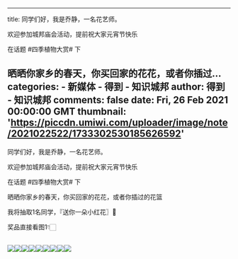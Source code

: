 
---
title: 同学们好，我是乔静，一名花艺师。

欢迎参加城邦庙会活动，提前祝大家元宵节快乐

在话题  #四季植物大赏# 下

晒晒你家乡的春天，你买回家的花花，或者你插过...
categories: 
    - 新媒体
    - 得到 - 知识城邦
author: 得到 - 知识城邦
comments: false
date: Fri, 26 Feb 2021 00:00:00 GMT
thumbnail: 'https://piccdn.umiwi.com/uploader/image/note/2021022522/1733302530185626592'
---

<div>   
<p>同学们好，我是乔静，一名花艺师。</p><p>欢迎参加城邦庙会活动，提前祝大家元宵节快乐</p><p>在话题  #四季植物大赏# 下</p><p>晒晒你家乡的春天，你买回家的花花，或者你插过的花篮</p><p>我将抽取1名同学，『送你一朵小红花〗🌺</p><p>奖品直接看图1👇🏻</p><br><img src="https://piccdn.umiwi.com/uploader/image/note/2021022522/1733302530185626592" ,"width" referrerpolicy="no-referrer"><img src="https://piccdn.umiwi.com/uploader/image/note/2021022522/1733302530185626656" ,"width" referrerpolicy="no-referrer"><img src="https://piccdn.umiwi.com/uploader/image/note/2021022522/1733302530185626720" ,"width" referrerpolicy="no-referrer"><img src="https://piccdn.umiwi.com/uploader/image/note/2021022600/1733309602923024556" ,"width" referrerpolicy="no-referrer"><img src="https://piccdn.umiwi.com/uploader/image/note/2021022600/1733309602923024684" ,"width" referrerpolicy="no-referrer"><img src="https://piccdn.umiwi.com/uploader/image/note/2021022600/1733309602923024748" ,"width" referrerpolicy="no-referrer"><img src="https://piccdn.umiwi.com/uploader/image/note/2021022600/1733309602923024940" ,"width" referrerpolicy="no-referrer"><img src="https://piccdn.umiwi.com/uploader/image/note/2021022600/1733309602923025068" ,"width" referrerpolicy="no-referrer"><img src="https://piccdn.umiwi.com/uploader/image/note/2021022600/1733309602923025132" ,"width" referrerpolicy="no-referrer"><br>  
</div>
            